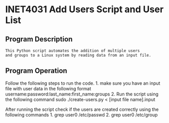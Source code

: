 # INET4031 Add Users Script and User List

## Program Description
    This Python script automates the addition of multiple users 
    and groups to a Linux system by reading data from an input file. 

## Program Operation
Follow the following steps to run the code. 
    1. make sure you have an input file with user data in the 
    following format
        username:password:last_name:first_name:groups
    2. Run the script using the following command
        sudo ./create-users.py < [input file name].input

After running the script check if the users are created correctly using
the following commands
    1. grep user0 /etc/passwd
    2. grep user0 /etc/group
